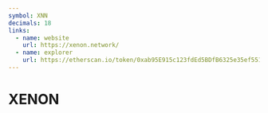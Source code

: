 ```yaml
---
symbol: XNN
decimals: 18
links:
  - name: website
    url: https://xenon.network/
  - name: explorer
    url: https://etherscan.io/token/0xab95E915c123fdEd5BDfB6325e35ef5515F1EA69
---
```


# XENON
